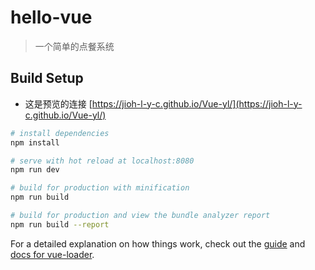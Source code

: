 # hello-vue

> 一个简单的点餐系统

## Build Setup


- 这是预览的连接 [https://jioh-l-y-c.github.io/Vue-yl/](https://jioh-l-y-c.github.io/Vue-yl/)
``` bash
# install dependencies
npm install

# serve with hot reload at localhost:8080
npm run dev

# build for production with minification
npm run build

# build for production and view the bundle analyzer report
npm run build --report
```

For a detailed explanation on how things work, check out the [guide](http://vuejs-templates.github.io/webpack/) and [docs for vue-loader](http://vuejs.github.io/vue-loader).

